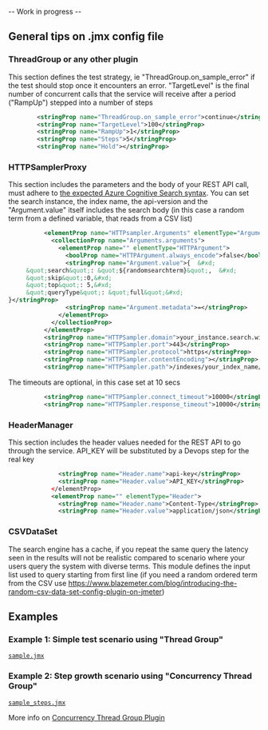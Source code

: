 -- Work in progress --

## General tips on .jmx config file

### ThreadGroup or any other plugin

This section defines the test strategy, ie "ThreadGroup.on_sample_error" if the test should stop once it encounters an error. "TargetLevel" is the final number of concurrent calls that the service will receive after a period ("RampUp") stepped into a number of steps 
```xml
        <stringProp name="ThreadGroup.on_sample_error">continue</stringProp>
        <stringProp name="TargetLevel">100</stringProp>
        <stringProp name="RampUp">1</stringProp>
        <stringProp name="Steps">5</stringProp>
        <stringProp name="Hold"></stringProp>
```


### HTTPSamplerProxy 

This section includes the parameters and the body of your REST API call, must adhere to [the expected Azure Cognitive Search syntax](https://docs.microsoft.com/en-us/azure/search/query-lucene-syntax). You can set the search instance, the index name, the api-version and the "Argument.value" itself includes the search body (in this case a random term from a defined variable, that reads from a CSV list)

```xml
          <elementProp name="HTTPsampler.Arguments" elementType="Arguments">
            <collectionProp name="Arguments.arguments">
              <elementProp name="" elementType="HTTPArgument">
                <boolProp name="HTTPArgument.always_encode">false</boolProp>
                <stringProp name="Argument.value">{  &#xd;
     &quot;search&quot;: &quot;${randomsearchterm}&quot;,  &#xd;
     &quot;skip&quot;:0,&#xd;
     &quot;top&quot;: 5,&#xd;
     &quot;queryType&quot;: &quot;full&quot;&#xd;
}</stringProp>
                <stringProp name="Argument.metadata">=</stringProp>
              </elementProp>
            </collectionProp>
          </elementProp>
          <stringProp name="HTTPSampler.domain">your_instance.search.windows.net</stringProp>
          <stringProp name="HTTPSampler.port">443</stringProp>
          <stringProp name="HTTPSampler.protocol">https</stringProp>
          <stringProp name="HTTPSampler.contentEncoding"></stringProp>
          <stringProp name="HTTPSampler.path">/indexes/your_index_name/docs/search?api-version=2020-06-30</stringProp>
```

The timeouts are optional, in this case set at 10 secs
```xml
          <stringProp name="HTTPSampler.connect_timeout">10000</stringProp>
          <stringProp name="HTTPSampler.response_timeout">10000</stringProp>
```

### HeaderManager 

This section includes the header values needed for the REST API to go through the service. API_KEY will be substituted by a Devops step for the real key

```xml
              <stringProp name="Header.name">api-key</stringProp>
              <stringProp name="Header.value">API_KEY</stringProp>
            </elementProp>
            <elementProp name="" elementType="Header">
              <stringProp name="Header.name">Content-Type</stringProp>
              <stringProp name="Header.value">application/json</stringProp>
```

### CSVDataSet 

The search engine has a cache, if you repeat the same query the latency seen in the results will not be realistic compared to scenario where your users query the system with diverse terms. This module defines the input list used to query starting from first line (if you need a random ordered term from the CSV use https://www.blazemeter.com/blog/introducing-the-random-csv-data-set-config-plugin-on-jmeter)

## Examples

### Example 1: Simple test scenario using "Thread Group"
[`sample.jmx`](./jmeter/sample.jmx)


### Example 2: Step growth scenario using "Concurrency Thread Group"
[`sample_steps.jmx`](./jmeter/sample_steps.jmx)

More info on [Concurrency Thread Group Plugin](https://jmeter-plugins.org/wiki/ConcurrencyThreadGroup/)
